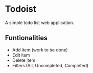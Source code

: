 # Todoist

A simple todo list web application.

## Funtionalities

- Add item (work to be done)
- Edit item
- Delete item
- Filters (All, Uncompleted, Completed)
